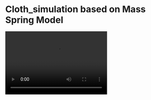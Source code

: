 # Cloth_simulation based on Mass Spring Model


<video src="https://github.com/Mypathissional/Cloth_simulation/blob/master/animations/Explicit_Euler_K%3D50.0_D%3D0.0_stiffness%3D20%2Cinterval_length0.1.mp4" width="320" height="200" controls preload></video>
